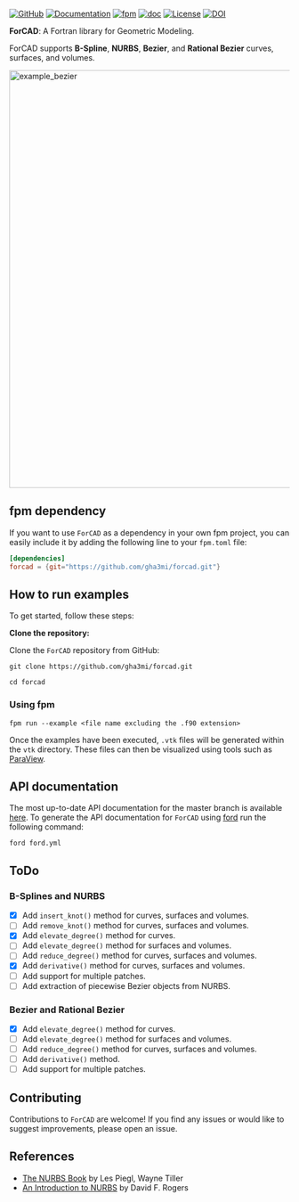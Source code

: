[![GitHub](https://img.shields.io/badge/GitHub-ForCAD-blue.svg?style=social&logo=github)](https://github.com/gha3mi/forcad)
[![Documentation](https://img.shields.io/badge/ford-Documentation%20-blueviolet.svg)](https://gha3mi.github.io/forcad/)
[![fpm](https://github.com/gha3mi/forcad/actions/workflows/fpm.yml/badge.svg)](https://github.com/gha3mi/forcad/actions/workflows/fpm.yml)
[![doc](https://github.com/gha3mi/forcad/actions/workflows/doc.yml/badge.svg)](https://github.com/gha3mi/forcad/actions/workflows/doc.yml) 
[![License](https://img.shields.io/github/license/gha3mi/forcad?color=green)](https://github.com/gha3mi/forcad/blob/main/LICENSE)
[![DOI](https://zenodo.org/badge/778032800.svg)](https://zenodo.org/doi/10.5281/zenodo.10904447)

**ForCAD**: A Fortran library for Geometric Modeling.

ForCAD supports **B-Spline**, **NURBS**, **Bezier**, and **Rational Bezier** curves, surfaces, and volumes.

<img alt="example_bezier" src="https://github.com/gha3mi/forcad/raw/main/vtk/example_bezier.png" width="750">

## fpm dependency

If you want to use `ForCAD` as a dependency in your own fpm project,
you can easily include it by adding the following line to your `fpm.toml` file:

```toml
[dependencies]
forcad = {git="https://github.com/gha3mi/forcad.git"}
```

## How to run examples

To get started, follow these steps:

**Clone the repository:**

Clone the `ForCAD` repository from GitHub:

```shell
git clone https://github.com/gha3mi/forcad.git
```

```shell
cd forcad
```

### Using fpm


```shell
fpm run --example <file name excluding the .f90 extension>
```
Once the examples have been executed, `.vtk` files will be generated within the `vtk` directory. These files can then be visualized using tools such as [ParaView](https://www.paraview.org/).

## API documentation

The most up-to-date API documentation for the master branch is available
[here](https://gha3mi.github.io/forcad/).
To generate the API documentation for `ForCAD` using
[ford](https://github.com/Fortran-FOSS-Programmers/ford) run the following
command:

```shell
ford ford.yml
```

## ToDo

### B-Splines and NURBS
- [x] Add `insert_knot()` method for curves, surfaces and volumes.
- [ ] Add `remove_knot()` method for curves, surfaces and volumes.
- [x] Add `elevate_degree()` method for curves.
- [ ] Add `elevate_degree()` method for surfaces and volumes.
- [ ] Add `reduce_degree()` method for curves, surfaces and volumes.
- [x] Add `derivative()` method for curves, surfaces and volumes.
- [ ] Add support for multiple patches.
- [ ] Add extraction of piecewise Bezier objects from NURBS.

### Bezier and Rational Bezier
- [x] Add `elevate_degree()` method for curves.
- [ ] Add `elevate_degree()` method for surfaces and volumes.
- [ ] Add `reduce_degree()` method for curves, surfaces and volumes.
- [ ] Add `derivative()` method.
- [ ] Add support for multiple patches.

## Contributing

Contributions to `ForCAD` are welcome!
If you find any issues or would like to suggest improvements, please open an issue.

## References

- [The NURBS Book](https://doi.org/10.1007/978-3-642-97385-7) by Les Piegl, Wayne Tiller
- [An Introduction to NURBS](https://doi.org/10.1016/B978-1-55860-669-2.X5000-3) by David F. Rogers